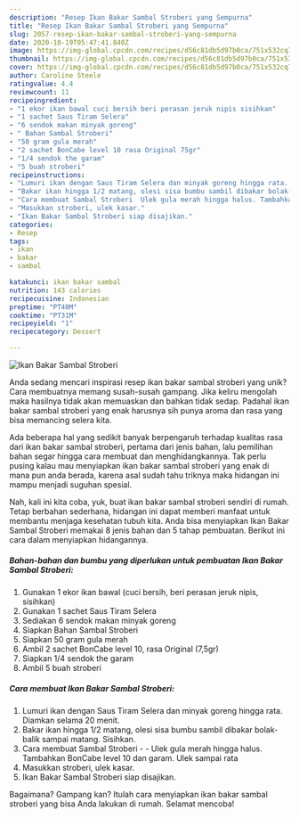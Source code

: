 ```yaml
---
description: "Resep Ikan Bakar Sambal Stroberi yang Sempurna"
title: "Resep Ikan Bakar Sambal Stroberi yang Sempurna"
slug: 2057-resep-ikan-bakar-sambal-stroberi-yang-sempurna
date: 2020-10-19T05:47:41.840Z
image: https://img-global.cpcdn.com/recipes/d56c81db5d97b0ca/751x532cq70/ikan-bakar-sambal-stroberi-foto-resep-utama.jpg
thumbnail: https://img-global.cpcdn.com/recipes/d56c81db5d97b0ca/751x532cq70/ikan-bakar-sambal-stroberi-foto-resep-utama.jpg
cover: https://img-global.cpcdn.com/recipes/d56c81db5d97b0ca/751x532cq70/ikan-bakar-sambal-stroberi-foto-resep-utama.jpg
author: Caroline Steele
ratingvalue: 4.4
reviewcount: 11
recipeingredient:
- "1 ekor ikan bawal cuci bersih beri perasan jeruk nipis sisihkan"
- "1 sachet Saus Tiram Selera"
- "6 sendok makan minyak goreng"
- " Bahan Sambal Stroberi"
- "50 gram gula merah"
- "2 sachet BonCabe level 10 rasa Original 75gr"
- "1/4 sendok the garam"
- "5 buah stroberi"
recipeinstructions:
- "Lumuri ikan dengan Saus Tiram Selera dan minyak goreng hingga rata. Diamkan selama 20 menit."
- "Bakar ikan hingga 1/2 matang, olesi sisa bumbu sambil dibakar bolak-balik sampai matang. Sisihkan."
- "Cara membuat Sambal Stroberi  Ulek gula merah hingga halus. Tambahkan BonCabe level 10 dan garam. Ulek sampai rata"
- "Masukkan stroberi, ulek kasar."
- "Ikan Bakar Sambal Stroberi siap disajikan."
categories:
- Resep
tags:
- ikan
- bakar
- sambal

katakunci: ikan bakar sambal 
nutrition: 143 calories
recipecuisine: Indonesian
preptime: "PT40M"
cooktime: "PT31M"
recipeyield: "1"
recipecategory: Dessert

---
```



![Ikan Bakar Sambal Stroberi](https://img-global.cpcdn.com/recipes/d56c81db5d97b0ca/751x532cq70/ikan-bakar-sambal-stroberi-foto-resep-utama.jpg)

Anda sedang mencari inspirasi resep ikan bakar sambal stroberi yang unik? Cara membuatnya memang susah-susah gampang. Jika keliru mengolah maka hasilnya tidak akan memuaskan dan bahkan tidak sedap. Padahal ikan bakar sambal stroberi yang enak harusnya sih punya aroma dan rasa yang bisa memancing selera kita.



Ada beberapa hal yang sedikit banyak berpengaruh terhadap kualitas rasa dari ikan bakar sambal stroberi, pertama dari jenis bahan, lalu pemilihan bahan segar hingga cara membuat dan menghidangkannya. Tak perlu pusing kalau mau menyiapkan ikan bakar sambal stroberi yang enak di mana pun anda berada, karena asal sudah tahu triknya maka hidangan ini mampu menjadi suguhan spesial.


Nah, kali ini kita coba, yuk, buat ikan bakar sambal stroberi sendiri di rumah. Tetap berbahan sederhana, hidangan ini dapat memberi manfaat untuk membantu menjaga kesehatan tubuh kita. Anda bisa menyiapkan Ikan Bakar Sambal Stroberi memakai 8 jenis bahan dan 5 tahap pembuatan. Berikut ini cara dalam menyiapkan hidangannya.

<!--inarticleads1-->

##### Bahan-bahan dan bumbu yang diperlukan untuk pembuatan Ikan Bakar Sambal Stroberi:

1. Gunakan 1 ekor ikan bawal (cuci bersih, beri perasan jeruk nipis, sisihkan)
1. Gunakan 1 sachet Saus Tiram Selera
1. Sediakan 6 sendok makan minyak goreng
1. Siapkan  Bahan Sambal Stroberi
1. Siapkan 50 gram gula merah
1. Ambil 2 sachet BonCabe level 10, rasa Original (7,5gr)
1. Siapkan 1/4 sendok the garam
1. Ambil 5 buah stroberi




<!--inarticleads2-->

##### Cara membuat Ikan Bakar Sambal Stroberi:

1. Lumuri ikan dengan Saus Tiram Selera dan minyak goreng hingga rata. Diamkan selama 20 menit.
1. Bakar ikan hingga 1/2 matang, olesi sisa bumbu sambil dibakar bolak-balik sampai matang. Sisihkan.
1. Cara membuat Sambal Stroberi -  - Ulek gula merah hingga halus. Tambahkan BonCabe level 10 dan garam. Ulek sampai rata
1. Masukkan stroberi, ulek kasar.
1. Ikan Bakar Sambal Stroberi siap disajikan.




Bagaimana? Gampang kan? Itulah cara menyiapkan ikan bakar sambal stroberi yang bisa Anda lakukan di rumah. Selamat mencoba!

